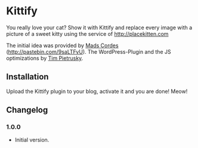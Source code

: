 # Kittify 

You really love your cat? Show it with Kittify and replace every image with a picture of a sweet kitty using the 
service of http://placekitten.com

The initial idea was provided by [Mads Cordes](http://twitter.com/Mobilpadde) (http://pastebin.com/9saLTFvU). The WordPress-Plugin and the JS optimizations by [Tim Pietrusky](http://twitter.com/TimPietrusky). 

## Installation

Upload the Kittify plugin to your blog, activate it and you are done! Meow!

## Changelog

### 1.0.0

* Initial version. 
